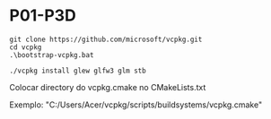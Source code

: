 # P01-P3D

```
git clone https://github.com/microsoft/vcpkg.git
cd vcpkg
.\bootstrap-vcpkg.bat
```
```
./vcpkg install glew glfw3 glm stb
```

Colocar directory do vcpkg.cmake no CMakeLists.txt

Exemplo: "C:/Users/Acer/vcpkg/scripts/buildsystems/vcpkg.cmake"